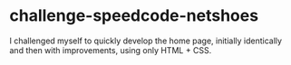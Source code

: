 # challenge-speedcode-netshoes
I challenged myself to quickly develop the home page, initially identically and then with improvements, using only HTML + CSS.
